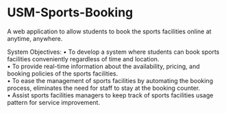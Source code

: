 # USM-Sports-Booking
A web application to allow students to book the sports facilities online at anytime, anywhere. 

System Objectives:
•	To develop a system where students can book sports facilities conveniently regardless of time and location.  
•	To provide real-time information about the availability, pricing, and booking policies of the sports facilities.  
•	To ease the management of sports facilities by automating the booking process, eliminates the need for staff to stay at the booking counter.  
•	Assist sports facilities managers to keep track of sports facilities usage pattern for service improvement.
